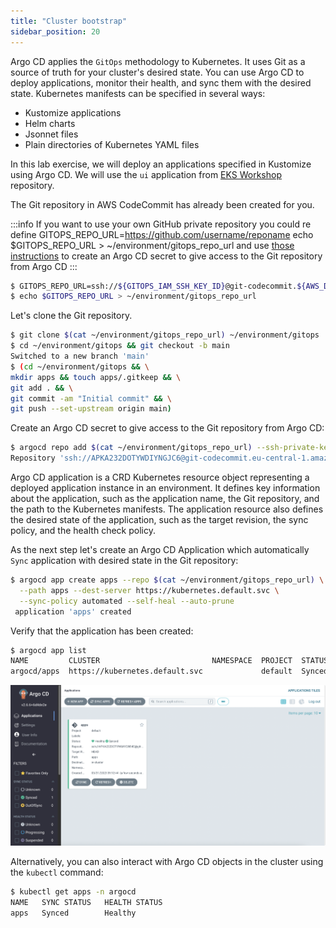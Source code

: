 ```yaml
---
title: "Cluster bootstrap"
sidebar_position: 20
---
```


Argo CD applies the `GitOps` methodology to Kubernetes. It uses Git as a source of truth for your cluster's desired state. You can use Argo CD to deploy applications, monitor their health, and sync them with the desired state. Kubernetes manifests can be specified in several ways:

- Kustomize applications
- Helm charts
- Jsonnet files
- Plain directories of Kubernetes YAML files

In this lab exercise, we will deploy an applications specified in Kustomize using Argo CD. We will use the `ui` application from [EKS Workshop](https://github.com/aws-samples/eks-workshop-v2/tree/main/environment/workspace/manifests/ui) repository.

The Git repository in AWS CodeCommit has already been created for you.

:::info
If you want to use your own GitHub private repository you could re define
GITOPS_REPO_URL=https://github.com/username/reponame
echo $GITOPS_REPO_URL > ~/environment/gitops_repo_url
and use [those instructions](https://argo-cd.readthedocs.io/en/stable/user-guide/private-repositories/) to create an Argo CD secret to give access to the Git repository from Argo CD
:::

```bash
$ GITOPS_REPO_URL=ssh://${GITOPS_IAM_SSH_KEY_ID}@git-codecommit.${AWS_DEFAULT_REGION}.amazonaws.com/v1/repos/${EKS_CLUSTER_NAME}-gitops
$ echo $GITOPS_REPO_URL > ~/environment/gitops_repo_url
```

Let's clone the Git repository.

```bash
$ git clone $(cat ~/environment/gitops_repo_url) ~/environment/gitops
$ cd ~/environment/gitops && git checkout -b main
Switched to a new branch 'main'
$ (cd ~/environment/gitops && \
mkdir apps && touch apps/.gitkeep && \
git add . && \
git commit -am "Initial commit" && \
git push --set-upstream origin main)
```

Create an Argo CD secret to give access to the Git repository from Argo CD:

```bash
$ argocd repo add $(cat ~/environment/gitops_repo_url) --ssh-private-key-path ${HOME}/.ssh/gitops_ssh.pem --insecure-ignore-host-key --upsert --name git-repo
Repository 'ssh://APKA232DOTYWDIYNGJC6@git-codecommit.eu-central-1.amazonaws.com/v1/repos/eks-workshop-gitops' added
```

Argo CD application is a CRD Kubernetes resource object representing a deployed application instance in an environment. It defines key information about the application, such as the application name, the Git repository, and the path to the Kubernetes manifests. The application resource also defines the desired state of the application, such as the target revision, the sync policy, and the health check policy.

As the next step let's create an Argo CD Application which automatically `Sync` application with desired state in the Git repository:

```bash
$ argocd app create apps --repo $(cat ~/environment/gitops_repo_url) \
  --path apps --dest-server https://kubernetes.default.svc \
  --sync-policy automated --self-heal --auto-prune
 application 'apps' created
```

Verify that the application has been created:

```bash
$ argocd app list
NAME         CLUSTER                         NAMESPACE  PROJECT  STATUS  HEALTH   SYNCPOLICY  CONDITIONS  REPO                                                                                               PATH  TARGET
argocd/apps  https://kubernetes.default.svc             default  Synced  Healthy  Auto-Prune  <none>      ssh://APKA232DOTYWAHY2N54E@git-codecommit.eu-central-1.amazonaws.com/v1/repos/eks-workshop-gitops  apps
```

![argocd-ui-insync.png](assets/argocd-ui-insync.png)

Alternatively, you can also interact with Argo CD objects in the cluster using the `kubectl` command:

```bash
$ kubectl get apps -n argocd
NAME   SYNC STATUS   HEALTH STATUS
apps   Synced        Healthy
```
